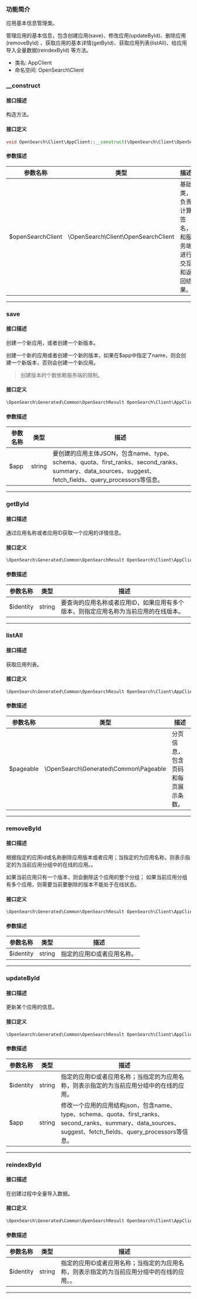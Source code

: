 ### 功能简介


应用基本信息管理类。

管理应用的基本信息，包含创建应用(save)、修改应用(updateById)、删除应用(removeById)
、获取应用的基本详情(getById)、获取应用列表(listAll)、给应用导入全量数据(reindexById)
等方法。

* 类名: AppClient
* 命名空间: OpenSearch\Client




### __construct

#### 接口描述
构造方法。





#### 接口定义

```php
void OpenSearch\Client\AppClient::__construct(\OpenSearch\Client\OpenSearchClient $openSearchClient)
```

#### 参数描述
| 参数名称 | 类型 | 描述 |
|----------|------------|-------------------------------------|
| $openSearchClient | \OpenSearch\Client\OpenSearchClient | 基础类，负责计算签名，和服务端进行交互和返回结果。 |


---


### save

#### 接口描述
创建一个新应用，或者创建一个新版本。

创建一个新的应用或者创建一个新的版本，如果在$app中指定了name，则会创建一个新版本，否则会创建一个新应用。

> 创建版本的个数依赖服务端的限制。



#### 接口定义

```php
\OpenSearch\Generated\Common\OpenSearchResult OpenSearch\Client\AppClient::save(string $app)
```

#### 参数描述
| 参数名称 | 类型 | 描述 |
|----------|------------|-------------------------------------|
| $app | string | 要创建的应用主体JSON，包含name、type、schema、quota、first_ranks、second_ranks、summary、data_sources、suggest、fetch_fields、query_processors等信息。 |


---


### getById

#### 接口描述
通过应用名称或者应用ID获取一个应用的详情信息。





#### 接口定义

```php
\OpenSearch\Generated\Common\OpenSearchResult OpenSearch\Client\AppClient::getById(string $identity)
```

#### 参数描述
| 参数名称 | 类型 | 描述 |
|----------|------------|-------------------------------------|
| $identity | string | 要查询的应用名称或者应用ID，如果应用有多个版本，则指定应用名称为当前应用的在线版本。 |


---


### listAll

#### 接口描述
获取应用列表。





#### 接口定义

```php
\OpenSearch\Generated\Common\OpenSearchResult OpenSearch\Client\AppClient::listAll(\OpenSearch\Generated\Common\Pageable $pageable)
```

#### 参数描述
| 参数名称 | 类型 | 描述 |
|----------|------------|-------------------------------------|
| $pageable | \OpenSearch\Generated\Common\Pageable | 分页信息，包含页码和每页展示条数。 |


---


### removeById

#### 接口描述
根据指定的应用id或名称删除应用版本或者应用；当指定的为应用名称，则表示指定的为当前应用分组中的在线的应用。。

如果当前应用只有一个版本，则会删除这个应用的整个分组；
如果当前应用分组有多个应用，则需要当前要删除的版本不能处于在线状态。



#### 接口定义

```php
\OpenSearch\Generated\Common\OpenSearchResult OpenSearch\Client\AppClient::removeById(string $identity)
```

#### 参数描述
| 参数名称 | 类型 | 描述 |
|----------|------------|-------------------------------------|
| $identity | string | 指定的应用ID或者应用名称。 |


---


### updateById

#### 接口描述
更新某个应用的信息。





#### 接口定义

```php
\OpenSearch\Generated\Common\OpenSearchResult OpenSearch\Client\AppClient::updateById(string $identity, string $app)
```

#### 参数描述
| 参数名称 | 类型 | 描述 |
|----------|------------|-------------------------------------|
| $identity | string | 指定的应用ID或者应用名称；当指定的为应用名称，则表示指定的为当前应用分组中的在线的应用。 |
| $app | string | 修改一个应用的应用结构json，包含name、type、schema、quota、first_ranks、second_ranks、summary、data_sources、suggest、fetch_fields、query_processors等信息。 |


---


### reindexById

#### 接口描述
在创建过程中全量导入数据。





#### 接口定义

```php
\OpenSearch\Generated\Common\OpenSearchResult OpenSearch\Client\AppClient::reindexById(string $identity)
```

#### 参数描述
| 参数名称 | 类型 | 描述 |
|----------|------------|-------------------------------------|
| $identity | string | 指定的应用ID或者应用名称；当指定的为应用名称，则表示指定的为当前应用分组中的在线的应用。。 |


---


